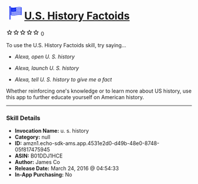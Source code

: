 # &nbsp;<img src="skill_icon" alt="U.S. History Factoids icon" width="36"> [U.S. History Factoids](http://alexa.amazon.com/#skills/amzn1.echo-sdk-ams.app.4531e2d0-d49b-48e0-8748-05f817475945)
![0 stars](../../images/ic_star_border_black_18dp_1x.png)![0 stars](../../images/ic_star_border_black_18dp_1x.png)![0 stars](../../images/ic_star_border_black_18dp_1x.png)![0 stars](../../images/ic_star_border_black_18dp_1x.png)![0 stars](../../images/ic_star_border_black_18dp_1x.png) 0

To use the U.S. History Factoids skill, try saying...

* *Alexa, open U. S. history*

* *Alexa, launch U. S. history*

* *Alexa, tell U. S. history to give me a fact*

Whether reinforcing one's knowledge or to learn more about US history, use this app to further educate yourself on American history.

***

### Skill Details

* **Invocation Name:** u. s. history
* **Category:** null
* **ID:** amzn1.echo-sdk-ams.app.4531e2d0-d49b-48e0-8748-05f817475945
* **ASIN:** B01DDJ1HCE
* **Author:** James Co
* **Release Date:** March 24, 2016 @ 04:54:33
* **In-App Purchasing:** No
